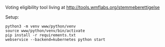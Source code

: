 Voting eligibility tool living at http://tools.wmflabs.org/stemmeberettigelse

Setup:

    python3 -m venv www/python/venv
    source www/python/venv/bin/activate
    pip install -r requirements.txt
    webservice --backend=kubernetes python start

